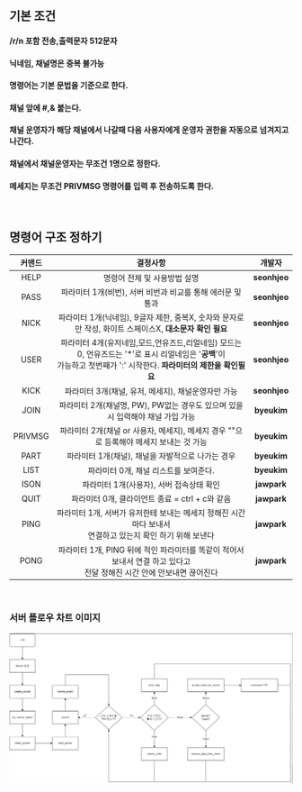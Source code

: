 ## 기본 조건

#### /r/n 포함 전송,출력문자 512문자
#### 닉네임, 채널명은 중복 불가능
#### 명령어는 기본 문법을 기준으로 한다.
#### 채널 앞에 #,& 붙는다.
#### 채널 운영자가 해당 채널에서 나갈때 다음 사용자에게 운영자 권한을 자동으로 넘겨지고 나간다.
#### 채널에서 채널운영자는 무조건 1명으로 정한다.
#### 메세지는 무조건 PRIVMSG 명령어를 입력 후 전송하도록 한다.
&nbsp;
&nbsp;
## 명령어 구조 정하기
|커맨드|결정사항|개발자|
|:---:|:---:|:---:|
|HELP|명령어 전체 및 사용방법 설명|**seonhjeo**|
|PASS|파라미터 1개(비번), 서버 비번과 비교를 통해 에러문 및 통과|**seonhjeo**|
|NICK|파라미터 1개(닉네임), 9글자 제한, 중복X,  숫자와 문자로만 작성, 화이트 스페이스X, **대소문자 확인 필요**|**seonhjeo**|
|USER|파라미터 4개(유저네임,모드,언유즈드,리얼네임) 모드는 0, 언유즈드는 '*'로 표시 리얼네임은 '**공백**'이 </br> 가능하고 첫번째가 ':' 시작한다. **파라미터의 제한을 확인필요**|**seonhjeo**|
|KICK|파라미터 3개(채널, 유저, 메세지), 채널운영자만 가능|**seonhjeo**|
|JOIN|파라미터 2개(채널명, PW), PW없는 경우도 있으며 있을 시 입력해야 채널 가입 가능|**byeukim**|
|PRIVMSG|파라미터 2개(채널 or 사용자, 메세지), 메세지 경우 ""으로 등록해야 메세지 보내는 것 가능|**byeukim**|
|PART|파라미터 1개(채널), 채널을 자발적으로 나가는 경우|**byeukim**|
|LIST|파라미터 0개, 채널 리스트를 보여준다.|**byeukim**|
|ISON|파라미터 1개(사용자), 서버 접속상태 확인|**jawpark**|
|QUIT|파라미터 0개, 클라이언트 종료 = ctrl + c와 같음|**jawpark**|
|PING|파라미터 1개, 서버가 유저한테 보내는 메세지 정해진 시간마다 보내서 </br> 연결하고 있는지 확인 하기 위해 보낸다|**jawpark**|
|PONG|파라미터 1개, PING 뒤에 적인 파라미터를 똑같이 적어서 보내서 연결 하고 있다고 </br> 전달 정해진 시간 안에 안보내면 끊어진다|**jawpark**|   
   
   
&nbsp;
&nbsp;
### 서버 플로우 차트 이미지
![서버 플로우 차트](./image/study3.png)
